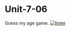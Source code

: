 # Unit-7-06
Guess my age game.
 [![linter](https://github.com/Hannah-Jurewicz-Turner/Unit-7-06/workflows/linter/badge.svg)](https://github.com/marketplace/actions/super-linter)
